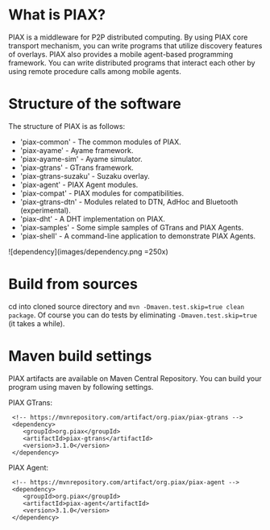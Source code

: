 # What is PIAX?

PIAX is a middleware for P2P distributed computing.
By using PIAX core transport mechanism, you can write programs that utilize discovery features of overlays.
PIAX also provides a mobile agent-based programming framework. You can write distributed programs that interact each other by using remote procedure calls among mobile agents.

# Structure of the software

The structure of PIAX is as follows:

* 'piax-common' - The common modules of PIAX.
* 'piax-ayame' - Ayame framework.
* 'piax-ayame-sim' - Ayame simulator.
* 'piax-gtrans' - GTrans framework.
* 'piax-gtrans-suzaku' - Suzaku overlay.
* 'piax-agent' - PIAX Agent modules.
* 'piax-compat' - PIAX modules for compatibilities.
* 'piax-gtrans-dtn' - Modules related to DTN, AdHoc and Bluetooth (experimental).
* 'piax-dht' - A DHT implementation on PIAX.
* 'piax-samples' - Some simple samples of GTrans and PIAX Agents.
* 'piax-shell' - A command-line application to demonstrate PIAX Agents.

![dependency](images/dependency.png =250x)

# Build from sources

cd into cloned source directory and `mvn -Dmaven.test.skip=true clean package`. 
Of course you can do tests by eliminating `-Dmaven.test.skip=true` (it takes a while).

# Maven build settings

PIAX artifacts are available on Maven Central Repository. You can build your program using maven by following settings.

PIAX GTrans:

     <!-- https://mvnrepository.com/artifact/org.piax/piax-gtrans -->
     <dependency>
        <groupId>org.piax</groupId>
        <artifactId>piax-gtrans</artifactId>
        <version>3.1.0</version>
     </dependency>

PIAX Agent:

     <!-- https://mvnrepository.com/artifact/org.piax/piax-agent -->
     <dependency>
        <groupId>org.piax</groupId>
        <artifactId>piax-agent</artifactId>
        <version>3.1.0</version>
     </dependency>

